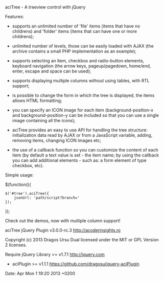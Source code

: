 
aciTree - A treeview control with jQuery

Features:

- supports an unlimited number of 'file' items (items that have no childrens)
  and 'folder' items (items that can have one or more childrens);

- unlimited number of levels, those can be easily loaded with AJAX (the archive
  contains a small PHP implementation as an example);

- supports selecting an item, checkbox and radio-button elements, keyboard
  navigation (the arrow keys, pageup/pagedown, home/end, enter, escape and
  space can be used);

- supports displaying multiple columns without using tables, with RTL support;

- is possible to change the form in which the tree is displayed,
  the items allows HTML formatting;

- you can specify an ICON image for each item (background-position-x and
  background-position-y can be included so that you can use a single image
  containing all the icons);

- aciTree provides an easy to use API for handling the tree structure:
  initialization data read by AJAX or from a JavaScript variable, adding,
  removing items, changing ICON images etc;

- the use of a callback function so you can customize the content of each item
  (by default a text value is set - the item name; by using the callback you
  can add additional elements - such as: a form element of type checkbox, etc).

Simple usage:

$(function(){

    $('#tree').aciTree({
        jsonUrl: 'path/script?branch='
    });

});

Check out the demos, now with multiple column support!

aciTree jQuery Plugin v3.0.0-rc.3
http://acoderinsights.ro

Copyright (c) 2013 Dragos Ursu
Dual licensed under the MIT or GPL Version 2 licenses.

Require jQuery Library >= v1.7.1 http://jquery.com
+ aciPlugin >= v1.1.1 https://github.com/dragosu/jquery-aciPlugin

Date: Apr Mon 1 19:20 2013 +0200
